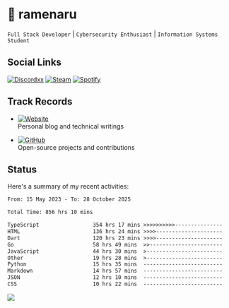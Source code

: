 # 🍜 ramenaru

`Full Stack Developer` | `Cybersecurity Enthusiast` | `Information Systems Student`

## Social Links
[![Discordxx](https://img.shields.io/badge/Discord-7289da?style=flat&logo=discord&logoColor=white)](https://discordapp.com/users/503291004200157185)
[![Steam](https://img.shields.io/badge/Steam-1b2838?style=flat&logo=steam&logoColor=white)](https://steamcommunity.com/id/ramenaru)
[![Spotify](https://img.shields.io/badge/Spotify-1ED760?logo=spotify&logoColor=white)](https://open.spotify.com/user/zehfiusachi8zilte5bqkjl2l)

## Track Records
- [![Website](https://img.shields.io/badge/Websites-FF7139?style=for-the-badge&logo=ghost&logoColor=white)](https://ramenaru.me)  
  Personal blog and technical writings

- [![GitHub](https://img.shields.io/badge/Github_Projects-181717?style=for-the-badge&logo=github&logoColor=white)](https://github.com/ramenaru)  
  Open-source projects and contributions

## Status

Here's a summary of my recent activities:

<!--START_SECTION:waka-->

```txt
From: 15 May 2023 - To: 28 October 2025

Total Time: 856 hrs 10 mins

TypeScript                 354 hrs 17 mins >>>>>>>>>>---------------   41.38 %
HTML                       136 hrs 24 mins >>>>---------------------   15.93 %
Dart                       120 hrs 23 mins >>>>---------------------   14.06 %
Go                         58 hrs 49 mins  >>-----------------------   06.87 %
JavaScript                 44 hrs 30 mins  >------------------------   05.20 %
Other                      19 hrs 28 mins  >------------------------   02.27 %
Python                     15 hrs 35 mins  -------------------------   01.82 %
Markdown                   14 hrs 57 mins  -------------------------   01.75 %
JSON                       12 hrs 10 mins  -------------------------   01.42 %
CSS                        10 hrs 22 mins  -------------------------   01.21 %
```

<!--END_SECTION:waka-->

![](http://github-profile-summary-cards.vercel.app/api/cards/profile-details?username=ramenaru&theme=ayu_mirage)
